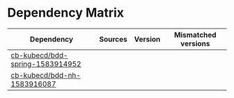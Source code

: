 # Dependency Matrix

Dependency | Sources | Version | Mismatched versions
---------- | ------- | ------- | -------------------
[cb-kubecd/bdd-spring-1583914952](https://github.com/cb-kubecd/bdd-spring-1583914952.git) |  | []() | 
[cb-kubecd/bdd-nh-1583916087](https://github.com/cb-kubecd/bdd-nh-1583916087.git) |  | []() | 
